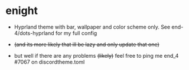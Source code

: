 # enight
 - Hyprland theme with bar, wallpaper and color scheme only. See end-4/dots-hyprland for my full config 
 
 
 
 
 
 
 
 
 - ~~(and its more likely that ill be lazy and only update that one)~~
 - but well if there are any problems ~~(likely)~~ feel free to ping me end_4 #7067  on discordtheme.toml

